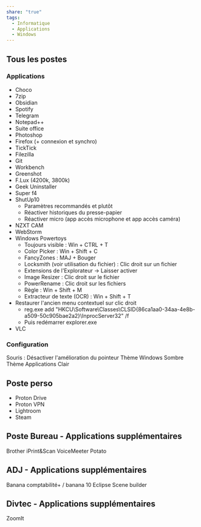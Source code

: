 ```yaml
---
share: "true"
tags:
  - Informatique
  - Applications
  - Windows
---
```


## Tous les postes
### Applications
- Choco
- 7zip
- Obsidian
- Spotify
- Telegram
- Notepad++
- Suite office
- Photoshop
- Firefox (+ connexion et synchro)
- TickTick
- Filezilla
- Git
- Workbench
- Greenshot
- F.Lux (4200k, 3800k)
- Geek Uninstaller
- Super f4
- ShutUp10
	- Paramètres recommandés et plutôt
	- Réactiver historiques du presse-papier
	- Réactiver micro (app accès microphone et app accès caméra)
- NZXT CAM
- WebStorm
- Windows Powertoys
	- Toujours visible : Win + CTRL + T
	- Color Picker : Win + Shift + C
	- FancyZones : MAJ + Bouger 
	- Locksmith (voir utilisation du fichier) : Clic droit sur un fichier
	- Extensions de l'Explorateur -> Laisser activer
	- Image Resizer : Clic droit sur le fichier
	- PowerRename : Clic droit sur les fichiers
	- Règle : Win + Shift + M
	- Extracteur de texte (OCR) : Win + Shift + T
- Restaurer l'ancien menu contextuel sur clic droit
	- reg.exe add "HKCU\Software\Classes\CLSID\{86ca1aa0-34aa-4e8b-a509-50c905bae2a2}\InprocServer32" /f 
	- Puis redémarrer explorer.exe
- VLC

### Configuration
Souris : Désactiver l'amélioration du pointeur
Thème Windows Sombre
Thème Applications Clair

## Poste perso
- Proton Drive
- Proton VPN
- Lightroom
- Steam

## Poste Bureau - Applications supplémentaires
Brother iPrint&Scan
VoiceMeeter Potato

## ADJ - Applications supplémentaires
Banana comptabilité+ / banana 10 
Eclipse
Scene builder

## Divtec - Applications supplémentaires
ZoomIt
